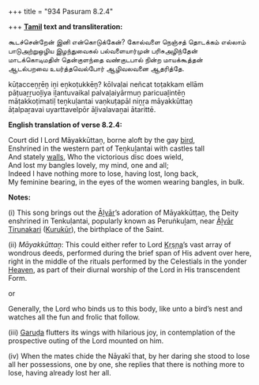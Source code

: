 +++
title = "934 Pasuram 8.2.4"

+++
**[Tamil](/definition/tamil#history "show Tamil definitions") text and transliteration:**

கூடச்சென்றேன் இனி என்கொடுக்கேன்? கோல்வளை நெஞ்சத் தொடக்கம் எல்லாம்  
பாடுஅற்றுஒழிய இழந்துவைகல் பல்வளையார்முன் பரிசுஅழிந்தேன்  
மாடக்கொடிமதிள் தென்குளந்தை வண்குடபால் நின்ற மாயக்கூத்தன்  
ஆடல்பறவை உயர்த்தவெல்போர் ஆழிவலவனை ஆதரித்தே.

kūṭacceṉṟēṉ iṉi eṉkoṭukkēṉ? kōlvaḷai neñcat toṭakkam ellām  
pāṭuaṟṟuoḻiya iḻantuvaikal palvaḷaiyārmuṉ paricuaḻintēṉ  
māṭakkoṭimatiḷ teṉkuḷantai vaṇkuṭapāl niṉṟa māyakkūttaṉ  
āṭalpaṟavai uyarttavelpōr āḻivalavaṉai ātarittē.

**English translation of verse 8.2.4:**

Court did I Lord Māyakkūttaṉ, borne aloft by the gay [bird](/definition/bird#history "show bird definitions"),  
Enshrined in the western part of Teṉkuḻantai with castles tall  
And stately [walls](/definition/wall#history "show walls definitions"), Who the victorious disc does wield,  
And lost my bangles lovely, my mind, one and all;  
Indeed I have nothing more to lose, having lost, long back,  
My feminine bearing, in the eyes of the women wearing bangles, in bulk.

**Notes:**

\(i\) This song brings out the [Āḻvār](/definition/aḻvar#vaishnavism "show Āḻvār definitions")’s adoration of Māyakkūtṭaṉ, the Deity enshrined in Tenkuḷantai, popularly known as Peruṅkuḻam, near [Āḻvār Tirunakari](/definition/alvar-tirunakari#vaishnavism "show Āḻvār Tirunakari definitions") ([Kurukūr](/definition/kurukur#vaishnavism "show Kurukūr definitions")), the birthplace of the Saint.

\(ii\) *Māyakkūttaṉ*: This could either refer to Lord [Kṛṣṇa](/definition/krishna#vaishnavism "show Kṛṣṇa definitions")’s vast array of wondrous deeds, performed during the brief span of His advent over here, right in the middle of the rituals performed by the Celestials in the yonder [Heaven](/definition/heaven#history "show Heaven definitions"), as part of their diurnal worship of the Lord in His transcendent Form.

or

Generally, the Lord who binds us to this body, like unto a bird’s nest and watches all the fun and frolic that follow.

\(iii\) [Garuḍa](/definition/garuda#vaishnavism "show Garuḍa definitions") flutters its wings with hilarious joy, in contemplation of the prospective outing of the Lord mounted on him.

\(iv\) When the mates chide the Nāyakī that, by her daring she stood to lose all her possessions, one by one, she replies that there is nothing more to lose, having already lost her all.


